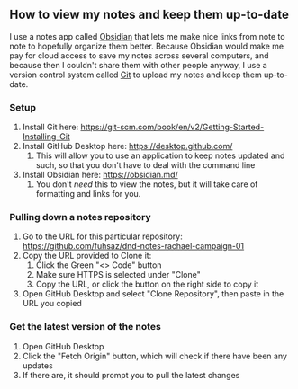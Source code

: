 ## How to view my notes and keep them up-to-date

I use a notes app called [Obsidian](https://obsidian.md/) that lets me make nice links from note to note to hopefully organize them better. Because Obsidian would make me pay for cloud access to save my notes across several computers, and because then I couldn't share them with other people anyway, I use a version control system called [Git](https://git-scm.com/) to upload my notes and keep them up-to-date. 

### Setup
1. Install Git here: https://git-scm.com/book/en/v2/Getting-Started-Installing-Git
2. Install GitHub Desktop here: https://desktop.github.com/
	1. This will allow you to use an application to keep notes updated and such, so that you don't have to deal with the command line
3. Install Obsidian here: https://obsidian.md/
	1. You don't _need_ this to view the notes, but it will take care of formatting and links for you.

### Pulling down a notes repository
1. Go to the URL for this particular repository: https://github.com/fuhsaz/dnd-notes-rachael-campaign-01
2. Copy the URL provided to Clone it:
	1. Click the Green "<> Code" button
	2. Make sure HTTPS is selected under "Clone"
	3. Copy the URL, or click the button on the right side to copy it
3. Open GitHub Desktop and select "Clone Repository", then paste in the URL you copied

### Get the latest version of the notes
1. Open GitHub Desktop
2. Click the "Fetch Origin" button, which will check if there have been any updates
3. If there are, it should prompt you to pull the latest changes
